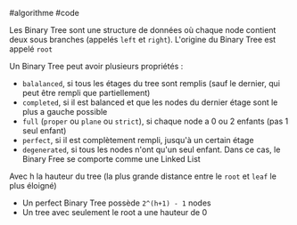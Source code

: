 #algorithme #code 

Les Binary Tree sont une structure de données où chaque node contient deux sous branches (appelés `left` et `right`). L'origine du Binary Tree est appelé `root`

Un Binary Tree peut avoir plusieurs propriétés :
- `balalanced`, si tous les étages du tree sont remplis (sauf le dernier, qui peut être rempli que partiellement)
- `completed`, si il est balanced et que les nodes du dernier étage sont le plus a gauche possible 
- `full` (`proper` ou `plane` ou `strict`), si chaque node a 0 ou 2 enfants (pas 1 seul enfant)
- `perfect`, si il est complètement rempli, jusqu'à un certain étage 
- `degenerated`, si tous les nodes n'ont qu'un seul enfant. Dans ce cas, le Binary Free se comporte comme une Linked List

Avec h la hauteur du tree (la plus grande distance entre le `root` et `leaf` le plus éloigné)
- Un perfect Binary Tree possède `2^(h+1) - 1` nodes 
- Un tree avec seulement le root a une hauteur de 0